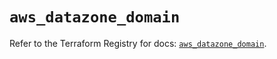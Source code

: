 # `aws_datazone_domain`

Refer to the Terraform Registry for docs: [`aws_datazone_domain`](https://registry.terraform.io/providers/hashicorp/aws/6.3.0/docs/resources/datazone_domain).
